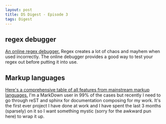 ```yaml
---
layout: post
title: DS Digest - Episode 3
tags: Digest
---
```




## regex debugger

[An online regex debugger.](https://regex101.com/) Regex creates a lot of chaos and mayhem when used incorrectly. The online debugger provides a good way to test your regex out before putting it into use.

## Markup languages

[Here's a comprehensive table of all features from mainstream markup languages.](http://www.worldhello.net/gotgithub/appendix/markups.html) I'm a MarkDown user in 99% of the cases but recently I need to go through reST and sphinx for documentation composing for my work. It's the first ever project I have done at work and I have spent the last 3 months (sparsely) on it so I want something mystic (sorry for the awkward pun here) to wrap it up.